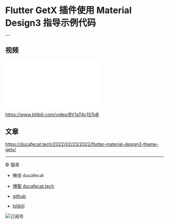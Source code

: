 # Flutter GetX 插件使用 Material Design3 指导示例代码

<img src="https://ducafecat.oss-cn-beijing.aliyuncs.com/podcast/20220225123720.png" style="zoom:25%;float:left;" />
<img src="https://ducafecat.oss-cn-beijing.aliyuncs.com/podcast/20220225123759.png" style="zoom:25%;float:left;" />
<img src="https://ducafecat.oss-cn-beijing.aliyuncs.com/podcast/20220225123818.png" style="zoom:25%;float:left;" />
<img src="https://ducafecat.oss-cn-beijing.aliyuncs.com/podcast/20220225123837.png" style="zoom:25%;" />

## 视频

<iframe src="//player.bilibili.com/player.html?aid=936996374&bvid=BV1aT4y1S7pB&cid=519506964&page=1" scrolling="no" border="0" frameborder="no" framespacing="0" allowfullscreen="true"> </iframe>

https://www.bilibili.com/video/BV1aT4y1S7pB

## 文章

https://ducafecat.tech/2022/02/23/2022/flutter-material-design3-theme-getx/

---

© 猫哥

- 微信 ducafecat

- [博客 ducafecat.tech](https://ducafecat.tech/)

- [github](https://github.com/ducafecat)

- [bilibili](https://space.bilibili.com/404904528)

![订阅号](https://ducafecat.tech/img/banner-gzh.png)
